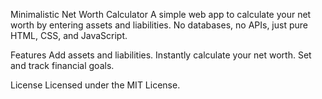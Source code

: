 Minimalistic Net Worth Calculator
A simple web app to calculate your net worth by entering assets and liabilities. No databases, no APIs, just pure HTML, CSS, and JavaScript.

Features
Add assets and liabilities.
Instantly calculate your net worth.
Set and track financial goals.

License
Licensed under the MIT License.
